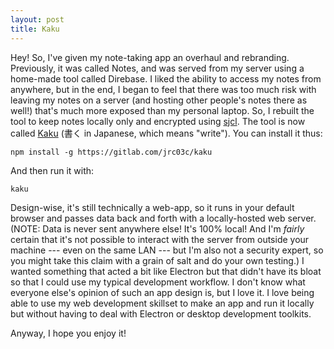 ```yaml
---
layout: post
title: Kaku
---
```


Hey! So, I've given my note-taking app an overhaul and rebranding. Previously, it was called Notes, and was served from my server using a home-made tool called Direbase. I liked the ability to access my notes from anywhere, but in the end, I began to feel that there was too much risk with leaving my notes on a server (and hosting other people's notes there as well!) that's much more exposed than my personal laptop. So, I rebuilt the tool to keep notes locally only and encrypted using [sjcl](http://bitwiseshiftleft.github.io/sjcl/). The tool is now called [Kaku](https://gitlab.com/jrc03c/kaku) (書く in Japanese, which means "write"). You can install it thus:

```
npm install -g https://gitlab.com/jrc03c/kaku
```

And then run it with:

```
kaku
```

Design-wise, it's still technically a web-app, so it runs in your default browser and passes data back and forth with a locally-hosted web server. (NOTE: Data is never sent anywhere else! It's 100% local! And I'm _fairly_ certain that it's not possible to interact with the server from outside your machine --- even on the same LAN --- but I'm also not a security expert, so you might take this claim with a grain of salt and do your own testing.) I wanted something that acted a bit like Electron but that didn't have its bloat so that I could use my typical development workflow. I don't know what everyone else's opinion of such an app design is, but I love it. I love being able to use my web development skillset to make an app and run it locally but without having to deal with Electron or desktop development toolkits.

Anyway, I hope you enjoy it!
